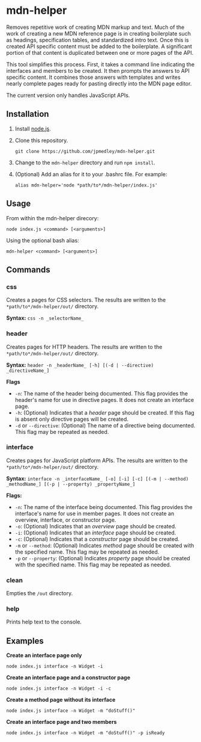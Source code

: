 # mdn-helper
Removes repetitive work of creating MDN markup and text. Much of the work of creating a new MDN reference page is in creating  boilerplate such as headings, specification tables, and standardized intro text. Once this is created API specific content must be added to the boilerplate. A significant portion of that content is duplicated between one or more pages of the API.

This tool simplifies this process. First, it takes a command line indicating the interfaces and members to be created. It then prompts the answers to API specific content. It combines those answers with templates and writes nearly complete pages ready for pasting directly into the MDN page editor.

The current version only handles JavaScript APIs.

## Installation

1. Install [node.js](https://nodejs.org).

1. Clone this repository.

   `git clone https://github.com/jpmedley/mdn-helper.git`

1. Change to the `mdn-helper` directory and run `npm install`.

1. (Optional) Add an alias for it to your .bashrc file. For example:

   `alias mdn-helper='node *path/to*/mdn-helper/index.js'`

## Usage

From within the mdn-helper direcory:

  `node index.js <command> [<arguments>]`

Using the optional bash alias:

  `mdn-helper <command> [<arguments>]`

## Commands

### css

Creates a pages for CSS selectors. The results are written to the `*path/to*/mdn-helper/out/` directory.

**Syntax:** `css -n _selectorName_`

### header

Creates pages for HTTP headers. The results are written to the `*path/to*/mdn-helper/out/` directory.

**Syntax:** `header -n _headerName_ [-h] [(-d | --directive) _directiveName_]`

**Flags**

* `-n`: The name of the header being documented. This flag provides the header\'s name for use in directive pages. It does not create an interface page.
* `-h`: (Optional) Indicates that a *header* page should be created. If this flag is absent only directive pages will be created.
* `-d` or `--directive`: (Optional) The name of a directive being documented. This flag may be repeated as needed.

### interface

Creates pages for JavaScript platform APIs. The results are written to the `*path/to*/mdn-helper/out/` directory.

**Syntax:** `interface -n _interfaceName_ [-o] [-i] [-c] [(-m | --method) _methodName_] [(-p | --property) _propertyName_]`

**Flags:**

* `-n`: The name of the interface being documented. This flag provides the interface\'s name for use in member pages. It does not create an overview, interface, or constructor page.
* `-o`: (Optional) Indicates that an *overview* page should be created.
* `-i`: (Optional) Indicates that an *interface* page should be created.
* `-c`: (Optional) Indicates that a *constructor* page should be created.
* `-m` or `--method`: (Optional) Indicates *method* page should be created with the specified name. This flag may be repeated as needed.
* `-p` or `--property`: (Optional) Indicates *property* page should be created with the specified name. This flag may be repeated as needed.

### clean

Empties the `/out` directory.

### help

Prints help text to the console.

## Examples

**Create an interface page only**

`node index.js interface -n Widget -i`

**Create an interface page and a constructor page**

`node index.js interface -n Widget -i -c`

**Create a method page without its interface**

`node index.js interface -n Widget -m "doStuff()"`

**Create an interface page and two members**

`node index.js interface -n Widget -m "doStuff()" -p isReady`
